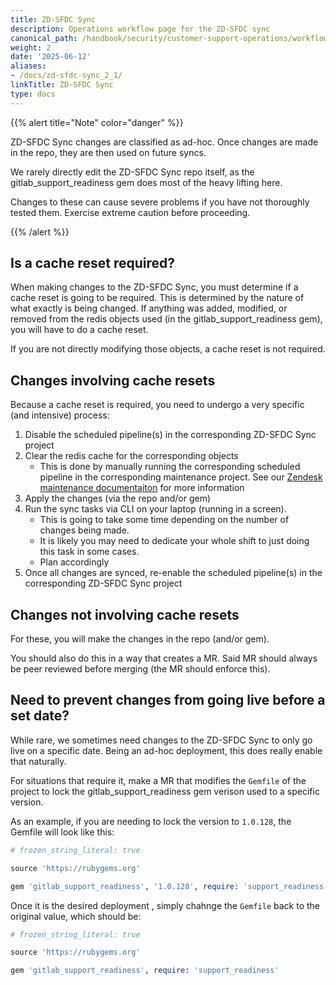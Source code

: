 ```yaml
---
title: ZD-SFDC Sync
description: Operations workflow page for the ZD-SFDC sync
canonical_path: /handbook/security/customer-support-operations/workflows/zendesk/zd-sfdc-sync
weight: 2
date: '2025-06-12'
aliases:
- /docs/zd-sfdc-sync_2_1/
linkTitle: ZD-SFDC Sync
type: docs
---
```


{{% alert title="Note" color="danger" %}}

ZD-SFDC Sync changes are classified as ad-hoc. Once changes are made in the repo, they are then used on future syncs.

We rarely directly edit the ZD-SFDC Sync repo itself, as the gitlab_support_readiness gem does most of the heavy lifting here.

Changes to these can cause severe problems if you have not thoroughly tested them. Exercise extreme caution before proceeding.

{{% /alert %}}

## Is a cache reset required?

When making changes to the ZD-SFDC Sync, you must determine if a cache reset is going to be required. This is determined by the nature of what exactly is being changed. If anything was added, modified, or removed from the redis objects used (in the gitlab_support_readiness gem), you will have to do a cache reset.

If you are not directly modifying those objects, a cache reset is not required.

## Changes involving cache resets

Because a cache reset is required, you need to undergo a very specific (and intensive) process:

1. Disable the scheduled pipeline(s) in the corresponding ZD-SFDC Sync project
1. Clear the redis cache for the corresponding objects
   - This is done by manually running the corresponding scheduled pipeline in the corresponding maintenance project. See our [Zendesk maintenance documentaiton](./maintenance) for more information
1. Apply the changes (via the repo and/or gem)
1. Run the sync tasks via CLI on your laptop (running in a screen).
   - This is going to take some time depending on the number of changes being made.
   - It is likely you may need to dedicate your whole shift to just doing this task in some cases.
   - Plan accordingly
1. Once all changes are synced, re-enable the scheduled pipeline(s) in the corresponding ZD-SFDC Sync project

## Changes not involving cache resets

For these, you will make the changes in the repo (and/or gem).

You should also do this in a way that creates a MR. Said MR should always be peer reviewed before merging (the MR should enforce this).

## Need to prevent changes from going live before a set date?

While rare, we sometimes need changes to the ZD-SFDC Sync to only go live on a specific date. Being an ad-hoc deployment, this does really enable that naturally.

For situations that require it, make a MR that modifies the `Gemfile` of the project to lock the gitlab_support_readiness gem verison used to a specific version.

As an example, if you are needing to lock the version to `1.0.128`, the Gemfile will look like this:

```ruby
# frozen_string_literal: true

source 'https://rubygems.org'

gem 'gitlab_support_readiness', '1.0.128', require: 'support_readiness'
```

Once it is the desired deployment , simply chahnge the `Gemfile` back to the original value, which should be:

```ruby
# frozen_string_literal: true

source 'https://rubygems.org'

gem 'gitlab_support_readiness', require: 'support_readiness'
```
